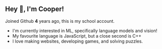 ## Hey 👋, I'm Cooper!

Joined Github **4** years ago, this is my school account.

* I'm currently interested in ML, specifically language models and vision!
* My favourite language is JavaScript, but a close second is C++
* I love making websites, developing games, and solving puzzles.
